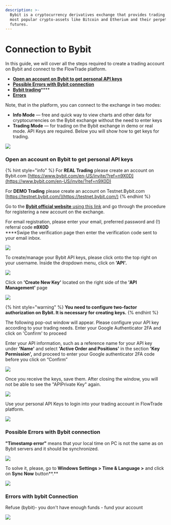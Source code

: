 ```yaml
---
description: >-
  Bybit is a cryptocurrency derivatives exchange that provides trading on the
  most popular crypto-assets like Bitcoin and Etherium and their perpetual
  futures.
---
```


# Connection to Bybit

In this guide, we will cover all the steps required to create a trading account on Bybit and connect to the FlowTrade platform.

* ****[**Open an account on Bybit to get personal API keys**](connection-to-bybit.md#open-an-account-on-bybit-to-get-personal-api-keys)****
* ****[**Possible Errors with Bybit connection**](connection-to-bybit.md#possible-errors-with-bybit-connection)****
* [**Bybit trading**](../trading-panels/order-entry/order-entry-for-bybit.md)****
* ****[**Errors**](connection-to-bybit.md#errors-with-bybit-connection)****

Note, that in the platform, you can connect to the exchange in two modes:

* **Info Mode** — free and quick way to view charts and other data for cryptocurrencies on the Bybit exchange without the need to enter keys
* **Trading Mode** — for trading on the Bybit exchange in demo or real mode. API Keys are required. Below you will show how to get keys for trading.

![](../.gitbook/assets/bybit-modes.gif)

### Open an account on Bybit to get personal API keys

{% hint style="info" %}
For **REAL Trading** please create an account on Bybit.com [https://www.bybit.com/en-US/invite/?ref=n9X0D](https://www.bybit.com/en-US/invite/?ref=n9X0D)

For **DEMO Trading** please create an account on Testnet.Bybit.com [https://testnet.bybit.com/](https://testnet.bybit.com/)
{% endhint %}

Go to the [**Bybit official website** using this link](https://www.bybit.com/en-US/invite?ref=n9X0D) and go through the procedure for registering a new account on the exchange.

For email registration, please enter your email, preferred password and (!) referral code **n9X0D** \
****Swipe the verification page then enter the verification code sent to your email inbox.

![](<../.gitbook/assets/image (82).png>)

To create/manage your Bybit API keys, please click onto the top right on your username. Inside the dropdown menu, click on **'API'.**

![](<../.gitbook/assets/image (83).png>)

Click on **'Create New Key'** located on the right side of the **'API Management'** page

![](<../.gitbook/assets/image (86).png>)

{% hint style="warning" %}
&#x20;**You need to configure two-factor authorization on Bybit. It is necessary for creating keys.**
{% endhint %}

The following pop-out window will appear. Please configure your API key according to your trading needs. Enter your Google Authenticator 2FA and click on 'Confirm' to proceed

Enter your API information, such as a reference name for your API key under **'Name'** and select **'Active Order and Positions'** in the section **'Key Permission',** and proceed to enter your Google authenticator 2FA code before you click on “Confirm”

![](<../.gitbook/assets/image (85).png>)

Once you receive the keys, save them. After closing the window, you will not be able to see the "APIPrivate Key" again.

![](<../.gitbook/assets/image (84).png>)

Use your personal API Keys to login into your trading account in FlowTrade platform.

![](../.gitbook/assets/bybit-connected.gif)

### Possible Errors with Bybit connection

**"Timestamp error"** means that your local time on PC is not the same as on Bybit servers and it should be synchronized.

![](<../.gitbook/assets/image (81).png>)

To solve it, please, go to **Windows Settings > Time & Language >** and click on **Sync Now** button**.**

![](<../.gitbook/assets/image (92).png>)

### Errors with bybit Connection

Refuse (bybit)- you don't have enough funds - fund your account

![](<../.gitbook/assets/image (315).png>)


